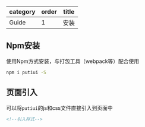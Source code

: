 | category   | order | title   |
|------------|-------|--------|
| Guide | 1  | 安装 |

[comment]: meta

## Npm安装
使用Npm方式安装，与打包工具（webpack等）配合使用
```bash
npm i putiui -S
```

## 页面引入
可以将`putiui`的js和css文件直接引入到页面中
```html
<!--引入样式-->
```

[comment]: header
